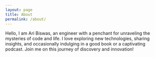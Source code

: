 ```yaml
---
layout: page
title: About
permalink: /about/
---
```


Hello, I am Ari Biswas, an engineer with a penchant for unraveling the mysteries of code and life. I love exploring new technologies, sharing insights, and occasionally indulging in a good book or a captivating podcast. Join me on this journey of discovery and innovation!
